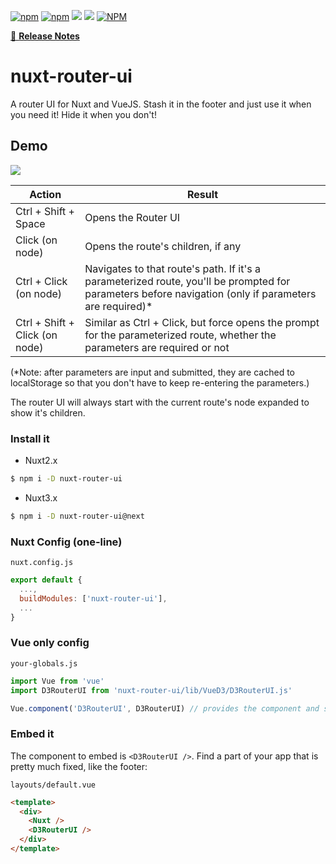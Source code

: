 [![npm](https://img.shields.io/npm/v/nuxt-router-ui.svg)](https://www.npmjs.com/package/nuxt-router-ui)
[![npm](https://img.shields.io/npm/dt/nuxt-router-ui.svg)](https://www.npmjs.com/package/nuxt-router-ui)
[![](https://gitlab.com/richardeschloss/nuxt-router-ui/badges/master/pipeline.svg)](https://gitlab.com/richardeschloss/nuxt-router-ui)
[![](https://gitlab.com/richardeschloss/nuxt-router-ui/badges/master/coverage.svg)](https://gitlab.com/richardeschloss/nuxt-router-ui)
[![NPM](https://img.shields.io/npm/l/nuxt-router-ui.svg)](https://github.com/richardeschloss/nuxt-router-ui/blob/development/LICENSE)

[📖 **Release Notes**](./CHANGELOG.md)

# nuxt-router-ui

A router UI for Nuxt and VueJS. Stash it in the footer and just use it when you need it! Hide it when you don't!

## Demo
![](https://cdn-images-1.medium.com/max/800/1*z8zQ1Tc6B3GkKsYjaFMCBA.gif)

| Action | Result |
| --- | --- |
| Ctrl + Shift + Space | Opens the Router UI |
| Click (on node) | Opens the route's children, if any |
| Ctrl + Click (on node) | Navigates to that route's path. If it's a parameterized route, you'll be prompted for parameters before navigation (only if parameters are required)* |
| Ctrl + Shift + Click (on node) | Similar as Ctrl + Click, but force opens the prompt for the parameterized route, whether the parameters are required or not |

(*Note: after parameters are input and submitted, they are cached to localStorage so that you don't have to keep re-entering the parameters.)

The router UI will always start with the current route's node expanded to show it's children.

### Install it

* Nuxt2.x
```bash
$ npm i -D nuxt-router-ui
```

* Nuxt3.x
```bash
$ npm i -D nuxt-router-ui@next
```


### Nuxt Config (one-line)

`nuxt.config.js`
```js
export default {
  ...,
  buildModules: ['nuxt-router-ui'],
  ...
}

```

### Vue only config

`your-globals.js` 
```js
import Vue from 'vue'
import D3RouterUI from 'nuxt-router-ui/lib/VueD3/D3RouterUI.js'

Vue.component('D3RouterUI', D3RouterUI) // provides the component and scoped styles
```

### Embed it

The component to embed is `<D3RouterUI />`. Find a part of your app that is pretty much fixed, like the footer:

`layouts/default.vue`
```html
<template>
  <div>
    <Nuxt />
    <D3RouterUI />
  </div>
</template>
```
